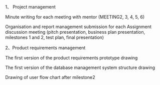 
1、 Project management

  Minute writing for each meeting with mentor (MEETING2, 3, 4, 5, 6)
  
  Organisation and report management submission for each Assignment discussion meeting (pitch presentation, business plan presentation, milestones 1 and 2, test plan, final presentation)
  
  
2、Product requirements management

  The first version of the product requirements prototype drawing
  
  The first version of the database management system structure drawing
  
  Drawing of user flow chart after milestone2
